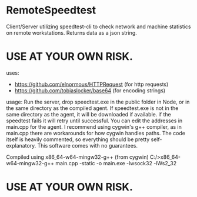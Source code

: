 # RemoteSpeedtest
Client/Server utilizing speedtest-cli to check network and machine statistics on remote workstations. Returns data as a json string.
# USE AT YOUR OWN RISK.
uses: 
  + https://github.com/elnormous/HTTPRequest (for http requests)
  + https://github.com/tobiaslocker/base64 (for encoding strings)

usage:
  Run the server, drop speedtest.exe in the public folder in Node, or in the same directory as the compiled agent. 
  If speedtest.exe is not in the same directory as the agent, it will be downloaded if available.
  if the speedtest fails it will retry until successful.
  You can edit the addresses in main.cpp for the agent.
  I recommend using cygwin's g++ compiler, as in main.cpp there are workarounds for how cygwin handles paths.
  The code itself is heavily commented, so everything should be pretty self-explanatory.
  This software comes with no guarantees.

  Compiled using x86_64-w64-mingw32-g++ (from cygwin)
    C:/>x86_64-w64-mingw32-g++ main.cpp -static -o main.exe -lwsock32 -lWs2_32
  
  
  # USE AT YOUR OWN RISK.
  
